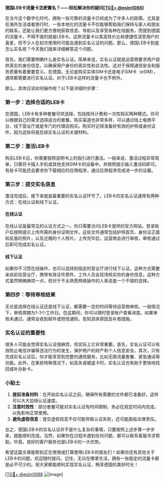 **德国LEB卡流量卡怎麽實名？——轻松解决你的疑问[[TG💪+ @esim1088](https://t.me/s/esim1088)]**

在当今这个数字化时代，拥有一张可靠的流量卡已经成为了许多人的刚需。尤其是在海外生活或者旅行时，一张本地化的流量卡不仅能够帮助我们保持与家人和朋友的联系，还能让我们更方便地获取信息、导航以及享受各种在线服务。而提到德国的流量卡，不得不提的就是LEB卡。这款流量卡以其高性价比和便捷性深受用户的喜爱，但不少人在初次使用时可能会遇到实名认证的问题。那么，德国LEB卡到底怎么实名呢？今天我们就来详细解答这个问题。

首先，我们需要明确什么是实名认证。简单来说，实名认证就是运营商要求用户提供真实的身份信息，以确保用户身份的真实性和合法性。这对于保障通信安全和服务质量有着重要意义。在德国，无论是购买实体SIM卡还是电子SIM卡（eSIM），通常都需要进行实名认证。对于LEB卡这样的流量卡也不例外。

那么，具体应该如何操作呢？以下是详细的步骤：

### 第一步：选择合适的LEB卡

在德国，LEB卡有多种套餐可供选择，包括按月计费和一次性购买两种模式。你可以根据自己的需求选择适合的套餐。购买渠道也非常多样，可以通过线上电商平台、线下营业厅或是专门的代理店购买。购买时记得准备好有效的护照或身份证件，因为这些将是后续实名认证的关键材料。

### 第二步：激活LEB卡

购买LEB卡后，你需要按照说明书上的指引进行激活。一般来说，激活过程非常简单，只需将卡插入手机或其他支持SIM卡的设备中，并按照提示输入激活码即可。有些卡可能还会要求你下载相应的应用程序，通过应用程序完成进一步的设置。

### 第三步：提交实名信息

激活完成后，接下来就是最重要的实名认证环节了。LEB卡的实名认证通常有两种方式：在线认证和线下认证。

#### 在线认证

在线认证是最常见的认证方式之一。你只需要访问LEB卡提供的官方网站，登录账户后按照提示上传所需的身份证明文件。这些文件通常包括护照首页、身份证正面和反面的照片，以及近期的个人照片。上传完毕后，运营商会进行审核，审核通过后即可完成实名认证。

#### 线下认证

如果你不习惯在线操作，也可以选择到指定的营业厅进行线下认证。这种方式需要亲自前往营业厅，携带有效证件原件，工作人员会现场核实你的身份信息。这种方式虽然稍微麻烦一点，但对于不太熟悉网络操作的人来说是一个不错的选择。

### 第四步：等待审核结果

无论是选择在线认证还是线下认证，都需要一定的时间等待运营商审核。一般情况下，审核周期为1-3个工作日。在这期间，你可以随时登录账户查看进度。如果审核未通过，通常会收到邮件或短信通知，告知具体原因及补救措施。

### 实名认证的重要性

很多人可能会觉得实名认证很麻烦，但实际上它非常重要。首先，实名认证可以有效防止电信诈骗等违法行为的发生，保护用户的财产和个人信息安全。其次，只有完成实名认证后，你才能享受到完整的通信服务，比如无限流量套餐、紧急通话等功能。此外，在某些特殊情况下，如丢失或被盗卡时，实名认证也有助于更快地找回或补办新卡。

### 小贴士

1. **提前准备材料**：在开始实名认证之前，确保所有需要的文件都已准备好，这样可以大大加快认证速度。
2. **注意时效性**：部分套餐可能对实名认证有时间限制，务必在规定时间内完成，以免影响正常使用。
3. **避免虚假信息**：提交虚假信息不仅可能导致认证失败，还可能面临法律责任。

总之，德国LEB卡的实名认证并不是什么复杂的事情，只要按照上述步骤一步步来，就能顺利完成。当然，如果你在过程中遇到任何问题，都可以联系客服寻求帮助。毕竟，良好的客户服务也是LEB卡的一大优势。

希望这篇文章能帮到正在使用或打算使用LEB卡的朋友们！如果你还有其他关于LEB卡的问题，欢迎随时提问。记住，无论在哪里生活，拥有一张稳定的流量卡都是必不可少的。祝大家都能顺利实现实名认证，畅享德国的美好时光！

[[TG💪+ @esim1088](https://t.me/s/esim1088) ![Image](https://i.postimg.cc/4NQfJmqS/Snipaste-2025-05-13-00-14-12.png)]